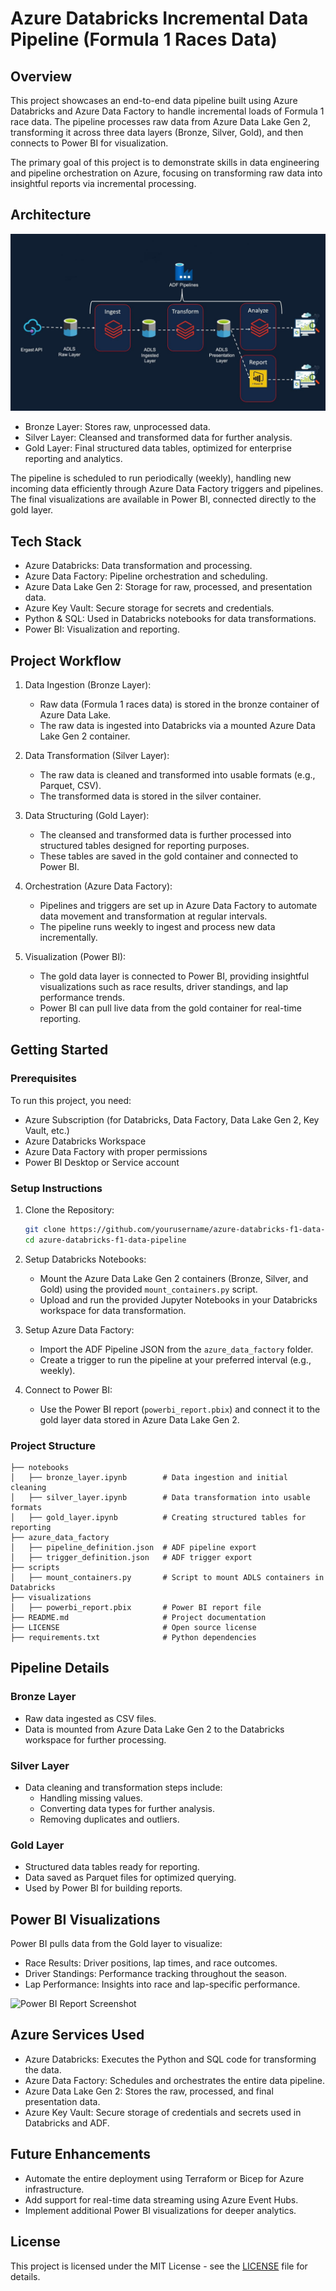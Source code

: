 
# Azure Databricks Incremental Data Pipeline (Formula 1 Races Data)

## Overview
This project showcases an end-to-end data pipeline built using Azure Databricks and Azure Data Factory to handle incremental loads of Formula 1 race data. The pipeline processes raw data from Azure Data Lake Gen 2, transforming it across three data layers (Bronze, Silver, Gold), and then connects to Power BI for visualization.

The primary goal of this project is to demonstrate skills in data engineering and pipeline orchestration on Azure, focusing on transforming raw data into insightful reports via incremental processing.

## Architecture

![Project Architecture](https://github.com/nandan2003/Databricks-Formula1-Project/blob/main/Databricks%20%26%20Power%20BI%20Images/Project%20Architecture.jpeg)

- Bronze Layer: Stores raw, unprocessed data.
- Silver Layer: Cleansed and transformed data for further analysis.
- Gold Layer: Final structured data tables, optimized for enterprise reporting and analytics.

The pipeline is scheduled to run periodically (weekly), handling new incoming data efficiently through Azure Data Factory triggers and pipelines. The final visualizations are available in Power BI, connected directly to the gold layer.

## Tech Stack
- Azure Databricks: Data transformation and processing.
- Azure Data Factory: Pipeline orchestration and scheduling.
- Azure Data Lake Gen 2: Storage for raw, processed, and presentation data.
- Azure Key Vault: Secure storage for secrets and credentials.
- Python & SQL: Used in Databricks notebooks for data transformations.
- Power BI: Visualization and reporting.

## Project Workflow

1. Data Ingestion (Bronze Layer): 
   - Raw data (Formula 1 races data) is stored in the bronze container of Azure Data Lake.
   - The raw data is ingested into Databricks via a mounted Azure Data Lake Gen 2 container.

2. Data Transformation (Silver Layer): 
   - The raw data is cleaned and transformed into usable formats (e.g., Parquet, CSV).
   - The transformed data is stored in the silver container.

3. Data Structuring (Gold Layer): 
   - The cleansed and transformed data is further processed into structured tables designed for reporting purposes.
   - These tables are saved in the gold container and connected to Power BI.

4. Orchestration (Azure Data Factory):
   - Pipelines and triggers are set up in Azure Data Factory to automate data movement and transformation at regular intervals.
   - The pipeline runs weekly to ingest and process new data incrementally.

5. Visualization (Power BI):
   - The gold data layer is connected to Power BI, providing insightful visualizations such as race results, driver standings, and lap performance trends.
   - Power BI can pull live data from the gold container for real-time reporting.

## Getting Started

### Prerequisites

To run this project, you need:

- Azure Subscription (for Databricks, Data Factory, Data Lake Gen 2, Key Vault, etc.)
- Azure Databricks Workspace
- Azure Data Factory with proper permissions
- Power BI Desktop or Service account

### Setup Instructions

1. Clone the Repository:
   ```bash
   git clone https://github.com/yourusername/azure-databricks-f1-data-pipeline.git
   cd azure-databricks-f1-data-pipeline
   ```

2. Setup Databricks Notebooks:
   - Mount the Azure Data Lake Gen 2 containers (Bronze, Silver, and Gold) using the provided `mount_containers.py` script.
   - Upload and run the provided Jupyter Notebooks in your Databricks workspace for data transformation.
   
3. Setup Azure Data Factory:
   - Import the ADF Pipeline JSON from the `azure_data_factory` folder.
   - Create a trigger to run the pipeline at your preferred interval (e.g., weekly).

4. Connect to Power BI:
   - Use the Power BI report (`powerbi_report.pbix`) and connect it to the gold layer data stored in Azure Data Lake Gen 2.
   
### Project Structure

```plaintext
├── notebooks
│   ├── bronze_layer.ipynb        # Data ingestion and initial cleaning
│   ├── silver_layer.ipynb        # Data transformation into usable formats
│   ├── gold_layer.ipynb          # Creating structured tables for reporting
├── azure_data_factory
│   ├── pipeline_definition.json  # ADF pipeline export
│   ├── trigger_definition.json   # ADF trigger export
├── scripts
│   ├── mount_containers.py       # Script to mount ADLS containers in Databricks
├── visualizations
│   ├── powerbi_report.pbix       # Power BI report file
├── README.md                     # Project documentation
├── LICENSE                       # Open source license
├── requirements.txt              # Python dependencies
```

## Pipeline Details

### Bronze Layer
- Raw data ingested as CSV files.
- Data is mounted from Azure Data Lake Gen 2 to the Databricks workspace for further processing.

### Silver Layer
- Data cleaning and transformation steps include:
  - Handling missing values.
  - Converting data types for further analysis.
  - Removing duplicates and outliers.

### Gold Layer
- Structured data tables ready for reporting.
- Data saved as Parquet files for optimized querying.
- Used by Power BI for building reports.

## Power BI Visualizations

Power BI pulls data from the Gold layer to visualize:

- Race Results: Driver positions, lap times, and race outcomes.
- Driver Standings: Performance tracking throughout the season.
- Lap Performance: Insights into race and lap-specific performance.

![Power BI Report Screenshot](link-to-powerbi-screenshot)

## Azure Services Used

- Azure Databricks: Executes the Python and SQL code for transforming the data.
- Azure Data Factory: Schedules and orchestrates the entire data pipeline.
- Azure Data Lake Gen 2: Stores the raw, processed, and final presentation data.
- Azure Key Vault: Secure storage of credentials and secrets used in Databricks and ADF.

## Future Enhancements

- Automate the entire deployment using Terraform or Bicep for Azure infrastructure.
- Add support for real-time data streaming using Azure Event Hubs.
- Implement additional Power BI visualizations for deeper analytics.

## License
This project is licensed under the MIT License - see the [LICENSE](LICENSE) file for details.
